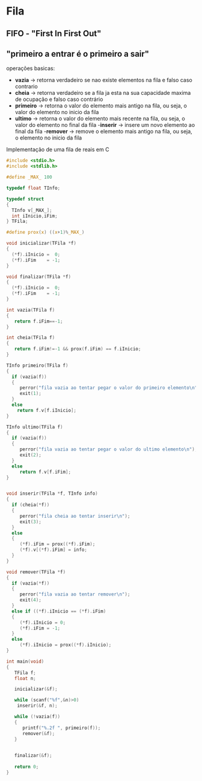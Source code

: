 # Fila

## FIFO - "First In First Out"
## "primeiro a entrar é o primeiro a sair"

operações basicas:

- **vazia**  -> retorna verdadeiro se nao existe elementos na fila e falso caso contrario		
- **cheia**  -> retorna verdadeiro se a fila ja esta na sua capacidade maxima de ocupação e falso caso contrário
- **primeiro** -> retorna o valor do elemento mais antigo na fila, ou seja, o valor do elemento no inicio da fila
- **ultimo** -> retorna o valor do elemento mais recente na fila, ou seja, o valor do elemento no final da fila
-**inserir** -> insere um novo elemento ao final da fila
-**remover** -> remove o elemento mais antigo na fila, ou seja, o elemento no inicio da fila

Implementação de uma fila de reais em C

~~~C
#include <stdio.h>
#include <stdlib.h>

#define _MAX_ 100 

typedef float TInfo;

typedef struct
{
  TInfo v[_MAX_];
  int iInicio,iFim;       
} TFila; 

#define prox(x) ((x+1)%_MAX_)

void inicializar(TFila *f)
{
  (*f).iInicio =  0;
  (*f).iFim    = -1;
}

void finalizar(TFila *f)
{
  (*f).iInicio =  0;
  (*f).iFim    = -1;
}

int vazia(TFila f)
{
   return f.iFim==-1;
}

int cheia(TFila f)
{
   return f.iFim!=-1 && prox(f.iFim) == f.iInicio;
}

TInfo primeiro(TFila f)
{
  if (vazia(f))
  {
     perror("fila vazia ao tentar pegar o valor do primeiro elemento\n");
     exit(1);
  }  
  else
    return f.v[f.iInicio];
}

TInfo ultimo(TFila f)
{
  if (vazia(f))
  {
     perror("fila vazia ao tentar pegar o valor do ultimo elemento\n");
     exit(2);
  }  
  else
     return f.v[f.iFim];
}


void inserir(TFila *f, TInfo info)
{
  if (cheia(*f))
  {
     perror("fila cheia ao tentar inserir\n");
     exit(3);
  }  
  else
  {
     (*f).iFim = prox((*f).iFim);
     (*f).v[(*f).iFim] = info;
  }
} 

void remover(TFila *f)
{
  if (vazia(*f))
  {
     perror("fila vazia ao tentar remover\n");
     exit(4);
  }  
  else if ((*f).iInicio == (*f).iFim)
  {
     (*f).iInicio = 0;
     (*f).iFim = -1;
  }
  else
     (*f).iInicio = prox((*f).iInicio);
}

int main(void)
{
   TFila f;
   float n;

   inicializar(&f);

   while (scanf("%f",&n)>0)
   	inserir(&f, n);

   while (!vazia(f))
   {
      printf("%.2f ", primeiro(f));
      remover(&f);
   }
          

   finalizar(&f);
  
   return 0;
}


~~~


